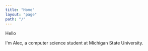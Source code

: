 ```yaml
---
title: "Home"
layout: "page"
path: "/"
---
```


Hello

I'm Alec, a computer science student at Michigan State University.
